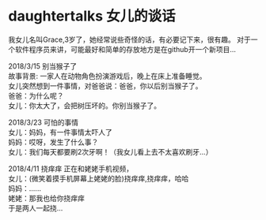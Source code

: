 # daughtertalks 女儿的谈话

我女儿名叫Grace,3岁了，她经常说些奇怪的话，有必要记下来，很有趣。
对于一个软件程序员来讲，可能最好和简单的存放地方是在github开一个新项目...

2018/3/15 别当猴子了
<br />故事背景: 一家人在动物角色扮演游戏后，晚上在床上准备睡觉。
<br />女儿突然想到一件事情，对爸爸说：爸爸，你以后别当猴子了。
<br />爸爸：为什么呢？
<br />女儿：你太大了，会把树压坏的。你别当猴子了。

2018/3/23 可怕的事情 
<br />女儿：妈妈，有一件事情太吓人了
<br />妈妈：哎呀，发生了什么事？
<br />女儿：我们每天都要刷2次牙啊！（我女儿看上去不太喜欢刷牙...）

2018/4/11 挠痒痒
正在和姥姥手机视频，
<br />女儿：(微笑着摸手机屏幕上姥姥的脸)挠痒痒,挠痒痒，哈哈
<br />妈妈：......
<br />姥姥：那我也给你挠痒痒
<br />于是两人一起挠...

